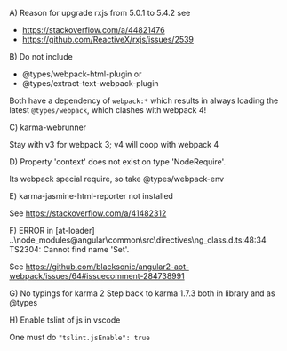 A) Reason for upgrade rxjs from 5.0.1 to 5.4.2 see

- https://stackoverflow.com/a/44821476
- https://github.com/ReactiveX/rxjs/issues/2539

B) Do not include

- @types/webpack-html-plugin or
- @types/extract-text-webpack-plugin

Both have a dependency of `webpack:*` which results in always loading the latest `@types/webpack`, which clashes with webpack 4!

C) karma-webrunner

Stay with v3 for webpack 3; v4 will coop with webpack 4

D) Property 'context' does not exist on type 'NodeRequire'.

Its webpack special require, so take @types/webpack-env

E) karma-jasmine-html-reporter not installed

See https://stackoverflow.com/a/41482312

F) ERROR in [at-loader] ..\node_modules\@angular\common\src\directives\ng_class.d.ts:48:34
TS2304: Cannot find name 'Set'.

See https://github.com/blacksonic/angular2-aot-webpack/issues/64#issuecomment-284738991

G) No typings for karma 2
Step back to karma 1.7.3 both in library and as @types

H) Enable tslint of js in vscode

One must do `"tslint.jsEnable": true`
